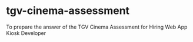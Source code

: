 # tgv-cinema-assessment
To prepare the answer of the TGV Cinema Assessment for Hiring Web App Kiosk Developer
